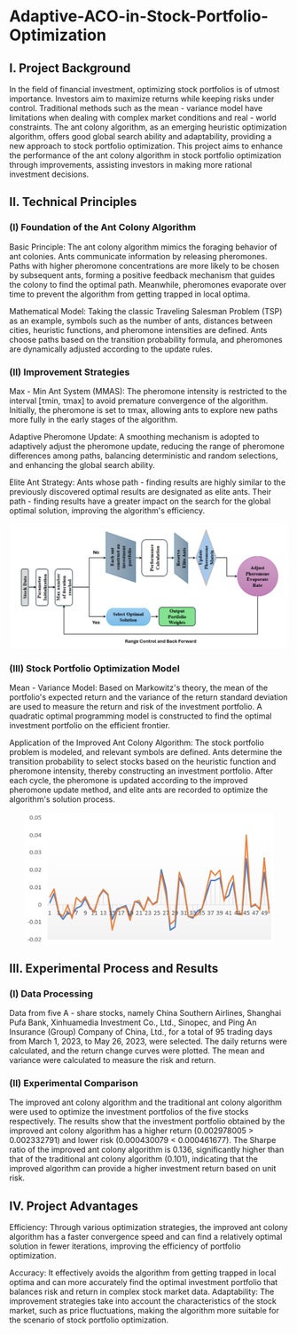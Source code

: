 # Adaptive-ACO-in-Stock-Portfolio-Optimization
## I. Project Background
In the field of financial investment, optimizing stock portfolios is of utmost importance. Investors aim to maximize returns while keeping risks under control. Traditional methods such as the mean - variance model have limitations when dealing with complex market conditions and real - world constraints. The ant colony algorithm, as an emerging heuristic optimization algorithm, offers good global search ability and adaptability, providing a new approach to stock portfolio optimization. This project aims to enhance the performance of the ant colony algorithm in stock portfolio optimization through improvements, assisting investors in making more rational investment decisions.
## II. Technical Principles
### (I) Foundation of the Ant Colony Algorithm
Basic Principle: The ant colony algorithm mimics the foraging behavior of ant colonies. Ants communicate information by releasing pheromones. Paths with higher pheromone concentrations are more likely to be chosen by subsequent ants, forming a positive feedback mechanism that guides the colony to find the optimal path. Meanwhile, pheromones evaporate over time to prevent the algorithm from getting trapped in local optima.

Mathematical Model: Taking the classic Traveling Salesman Problem (TSP) as an example, symbols such as the number of ants, distances between cities, heuristic functions, and pheromone intensities are defined. Ants choose paths based on the transition probability formula, and pheromones are dynamically adjusted according to the update rules.
### (II) Improvement Strategies
Max - Min Ant System (MMAS): The pheromone intensity is restricted to the interval [τmin, τmax] to avoid premature convergence of the algorithm. Initially, the pheromone is set to τmax, allowing ants to explore new paths more fully in the early stages of the algorithm.

Adaptive Pheromone Update: A smoothing mechanism is adopted to adaptively adjust the pheromone update, reducing the range of pheromone differences among paths, balancing deterministic and random selections, and enhancing the global search ability.

Elite Ant Strategy: Ants whose path - finding results are highly similar to the previously discovered optimal results are designated as elite ants. Their path - finding results have a greater impact on the search for the global optimal solution, improving the algorithm's efficiency.

<div align=center>
<img src="https://github.com/Seailvia/Adaptive-ACO-in-Stock-Portfolio-Optimization/blob/main/Structure of Adjusted-ACO.png">
</div>

### (III) Stock Portfolio Optimization Model
Mean - Variance Model: Based on Markowitz's theory, the mean of the portfolio's expected return and the variance of the return standard deviation are used to measure the return and risk of the investment portfolio. A quadratic optimal programming model is constructed to find the optimal investment portfolio on the efficient frontier.

Application of the Improved Ant Colony Algorithm: The stock portfolio problem is modeled, and relevant symbols are defined. Ants determine the transition probability to select stocks based on the heuristic function and pheromone intensity, thereby constructing an investment portfolio. After each cycle, the pheromone is updated according to the improved pheromone update method, and elite ants are recorded to optimize the algorithm's solution process.


<div align=center>
<img src="https://github.com/Seailvia/Adaptive-ACO-in-Stock-Portfolio-Optimization/blob/main/ex02.png" width = 450>
</div>

## III. Experimental Process and Results
### (I) Data Processing
Data from five A - share stocks, namely China Southern Airlines, Shanghai Pufa Bank, Xinhuamedia Investment Co., Ltd., Sinopec, and Ping An Insurance (Group) Company of China, Ltd., for a total of 95 trading days from March 1, 2023, to May 26, 2023, were selected. The daily returns were calculated, and the return change curves were plotted. The mean and variance were calculated to measure the risk and return.
### (II) Experimental Comparison
The improved ant colony algorithm and the traditional ant colony algorithm were used to optimize the investment portfolios of the five stocks respectively. The results show that the investment portfolio obtained by the improved ant colony algorithm has a higher return (0.002978005 > 0.002332791) and lower risk (0.000430079 < 0.000461677). The Sharpe ratio of the improved ant colony algorithm is 0.136, significantly higher than that of the traditional ant colony algorithm (0.101), indicating that the improved algorithm can provide a higher investment return based on unit risk.
## IV. Project Advantages
Efficiency: Through various optimization strategies, the improved ant colony algorithm has a faster convergence speed and can find a relatively optimal solution in fewer iterations, improving the efficiency of portfolio optimization.

Accuracy: It effectively avoids the algorithm from getting trapped in local optima and can more accurately find the optimal investment portfolio that balances risk and return in complex stock market data.
Adaptability: The improvement strategies take into account the characteristics of the stock market, such as price fluctuations, making the algorithm more suitable for the scenario of stock portfolio optimization.
